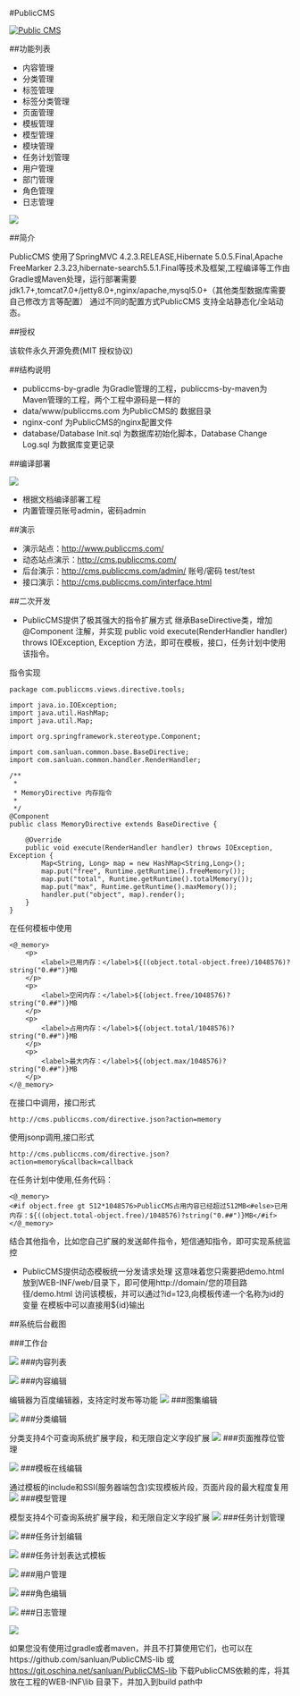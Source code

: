 #PublicCMS

<a target="_blank" href="http://shang.qq.com/wpa/qunwpa?idkey=8a633f84fb2475068182d3c447319977faca6a14dc3acf8017a160d65962a175"><img border="0" src="http://pub.idqqimg.com/wpa/images/group.png" alt="Public CMS" title="Public CMS"/></a>

##功能列表

* 内容管理
* 分类管理
* 标签管理
* 标签分类管理
* 页面管理
* 模板管理
* 模型管理
* 模块管理
* 任务计划管理
* 用户管理
* 部门管理
* 角色管理
* 日志管理

![](doc/images/j.jpg)

##简介

PublicCMS 使用了SpringMVC 4.2.3.RELEASE,Hibernate 5.0.5.Final,Apache FreeMarker 2.3.23,hibernate-search5.5.1.Final等技术及框架,工程编译等工作由Gradle或Maven处理，运行部署需要jdk1.7+,tomcat7.0+/jetty8.0+,nginx/apache,mysql5.0+（其他类型数据库需要自己修改方言等配置）
通过不同的配置方式PublicCMS 支持全站静态化/全站动态。

##授权

该软件永久开源免费(MIT 授权协议)

##结构说明

* publiccms-by-gradle 为Gradle管理的工程，publiccms-by-maven为Maven管理的工程，两个工程中源码是一样的
* data/www/publiccms.com 为PublicCMS的 数据目录
* nginx-conf 为PublicCMS的nginx配置文件
* database/Database Init.sql 为数据库初始化脚本，Database Change Log.sql 为数据库变更记录

##编译部署

![](doc/images/rt.jpg)
* 根据文档编译部署工程
* 内置管理员账号admin，密码admin

##演示

* 演示站点：http://www.publiccms.com/
* 动态站点演示：http://cms.publiccms.com/
* 后台演示：http://cms.publiccms.com/admin/ 账号/密码 test/test
* 接口演示：http://cms.publiccms.com/interface.html

##二次开发

* PublicCMS提供了极其强大的指令扩展方式
  继承BaseDirective类，增加 @Component 注解，并实现 public void execute(RenderHandler handler) throws IOException, Exception 方法，即可在模板，接口，任务计划中使用该指令。

指令实现

```
package com.publiccms.views.directive.tools;

import java.io.IOException;
import java.util.HashMap;
import java.util.Map;

import org.springframework.stereotype.Component;

import com.sanluan.common.base.BaseDirective;
import com.sanluan.common.handler.RenderHandler;

/**
 *
 * MemoryDirective 内存指令
 *
 */
@Component
public class MemoryDirective extends BaseDirective {

    @Override
    public void execute(RenderHandler handler) throws IOException, Exception {
        Map<String, Long> map = new HashMap<String,Long>();
        map.put("free", Runtime.getRuntime().freeMemory());
        map.put("total", Runtime.getRuntime().totalMemory());
        map.put("max", Runtime.getRuntime().maxMemory());
        handler.put("object", map).render();
    }
}
```

在任何模板中使用
```
<@_memory>
	<p>
		<label>已用内存：</label>${((object.total-object.free)/1048576)?string("0.##")}MB
	</p>
	<p>
		<label>空闲内存：</label>${(object.free/1048576)?string("0.##")}MB
	</p>
	<p>
		<label>占用内存：</label>${(object.total/1048576)?string("0.##")}MB
	</p>
	<p>
		<label>最大内存：</label>${(object.max/1048576)?string("0.##")}MB
	</p>
</@_memory>
```
在接口中调用，接口形式
```
http://cms.publiccms.com/directive.json?action=memory
```
使用jsonp调用,接口形式
```
http://cms.publiccms.com/directive.json?action=memory&callback=callback
```
在任务计划中使用,任务代码：
```
<@_memory>
<#if object.free gt 512*1048576>PublicCMS占用内容已经超过512MB<#else>已用内存：${((object.total-object.free)/1048576)?string("0.##")}MB</#if>
</@_memory>
```
结合其他指令，比如您自己扩展的发送邮件指令，短信通知指令，即可实现系统监控

* PublicCMS提供动态模板统一分发请求处理
  这意味着您只需要把demo.html放到WEB-INF/web/目录下，即可使用http://domain/您的项目路径/demo.html 访问该模板，并可以通过?id=123,向模板传递一个名称为id的变量
  在模板中可以直接用${id}输出

##系统后台截图

###工作台

![](doc/images/preview/1.jpg)
###内容列表

![](doc/images/preview/2.jpg)
###内容编辑

编辑器为百度编辑器，支持定时发布等功能
![](doc/images/preview/3.jpg)
###图集编辑

![](doc/images/preview/4.jpg)
###分类编辑

分类支持4个可查询系统扩展字段，和无限自定义字段扩展
![](doc/images/preview/5.jpg)
###页面推荐位管理

![](doc/images/preview/6.jpg)
###模板在线编辑

通过模板的include和SSI(服务器端包含)实现模板片段，页面片段的最大程度复用
![](doc/images/preview/7.jpg)
###模型管理

模型支持4个可查询系统扩展字段，和无限自定义字段扩展
![](doc/images/preview/8.jpg)
###任务计划管理

![](doc/images/preview/9.jpg)
###任务计划编辑

![](doc/images/preview/10.jpg)
###任务计划表达式模板

![](doc/images/preview/14.jpg)
###用户管理

![](doc/images/preview/11.jpg)
###角色编辑

![](doc/images/preview/12.jpg)
###日志管理

![](doc/images/preview/13.jpg)

如果您没有使用过gradle或者maven，并且不打算使用它们，也可以在https://github.com/sanluan/PublicCMS-lib 或 https://git.oschina.net/sanluan/PublicCMS-lib 下载PublicCMS依赖的库，将其放在工程的WEB-INF\lib 目录下，并加入到build path中